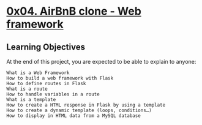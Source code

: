 # [0x04. AirBnB clone - Web framework]()

## Learning Objectives

At the end of this project, you are expected to be able to explain to anyone:

    What is a Web Framework
    How to build a web framework with Flask
    How to define routes in Flask
    What is a route
    How to handle variables in a route
    What is a template
    How to create a HTML response in Flask by using a template
    How to create a dynamic template (loops, conditions…)
    How to display in HTML data from a MySQL database
